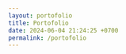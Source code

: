 ```yaml
---
layout: portofolio
title: Portofolio
date: 2024-06-04 21:24:25 +0700
permalink: /portofolio
---
```

